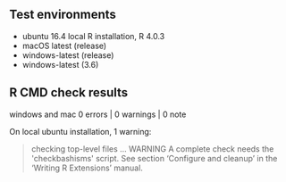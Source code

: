 ## Test environments
* ubuntu 16.4 local R installation, R 4.0.3
* macOS latest (release)
* windows-latest (release)
* windows-latest (3.6)

## R CMD check results

windows and mac
0 errors | 0 warnings | 0 note

On local ubuntu installation, 1 warning:

> checking top-level files ... WARNING
  A complete check needs the 'checkbashisms' script.
  See section ‘Configure and cleanup’ in the ‘Writing R Extensions’
  manual.
